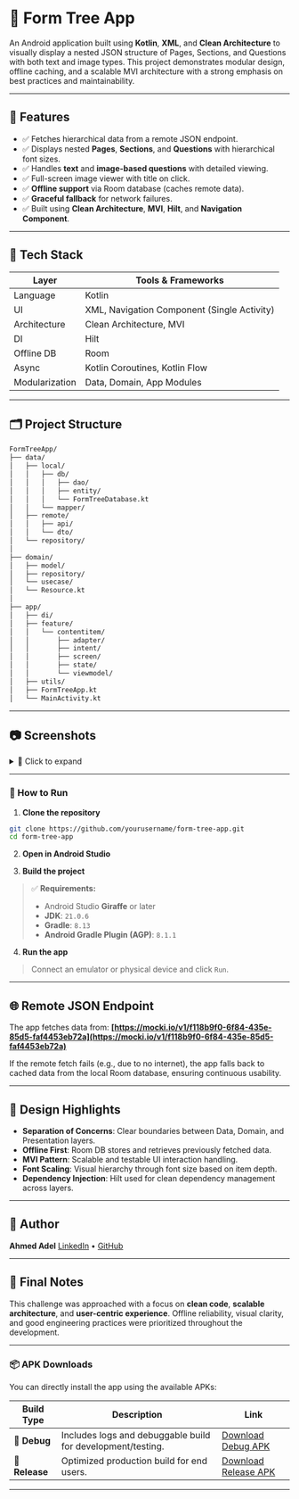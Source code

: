 # 📱 Form Tree App

An Android application built using **Kotlin**, **XML**, and **Clean Architecture** to visually display a nested JSON structure of Pages, Sections, and Questions with both text and image types. This project demonstrates modular design, offline caching, and a scalable MVI architecture with a strong emphasis on best practices and maintainability.

---

## 🚀 Features

- ✅ Fetches hierarchical data from a remote JSON endpoint.
- ✅ Displays nested **Pages**, **Sections**, and **Questions** with hierarchical font sizes.
- ✅ Handles **text** and **image-based questions** with detailed viewing.
- ✅ Full-screen image viewer with title on click.
- ✅ **Offline support** via Room database (caches remote data).
- ✅ **Graceful fallback** for network failures.
- ✅ Built using **Clean Architecture**, **MVI**, **Hilt**, and **Navigation Component**.

---

## 🧱 Tech Stack

| Layer      | Tools & Frameworks |
|------------|--------------------|
| Language   | Kotlin             |
| UI         | XML, Navigation Component (Single Activity) |
| Architecture | Clean Architecture, MVI |
| DI         | Hilt               |
| Offline DB | Room               |
| Async      | Kotlin Coroutines, Kotlin Flow |
| Modularization | Data, Domain, App Modules |

---

## 🗂️ Project Structure

```bash
FormTreeApp/
├── data/
│   ├── local/
│   │   ├── db/
│   │   │   ├── dao/
│   │   │   ├── entity/
│   │   │   └── FormTreeDatabase.kt
│   │   └── mapper/
│   ├── remote/
│   │   ├── api/
│   │   └── dto/
│   └── repository/
│
├── domain/
│   ├── model/
│   ├── repository/
│   └── usecase/
│   └── Resource.kt
│
├── app/
│   ├── di/
│   ├── feature/
│   │   └── contentitem/
│   │       ├── adapter/
│   │       ├── intent/
│   │       ├── screen/
│   │       ├── state/
│   │       └── viewmodel/
│   ├── utils/
│   ├── FormTreeApp.kt
│   └── MainActivity.kt
````

---

## 📷 Screenshots

<details>
  <summary>📖 Click to expand</summary>

* 🧩 Nested Display of Pages, Sections, and Questions
* 🖼️ Full-screen Image Viewer (support Zoom)

<img width="1344" height="2992" alt="Screenshot_1" src="https://github.com/user-attachments/assets/4f55edb3-9d43-4dc8-9406-24f82091aaea" />
<img width="1344" height="2992" alt="Screenshot_2" src="https://github.com/user-attachments/assets/fabaafe2-663c-4961-b987-61d0553ed2c6" />
<img width="1344" height="2992" alt="Screenshot_3" src="https://github.com/user-attachments/assets/7280e561-ffbc-447f-ac65-b18f871fd45a" />

</details>

---

### 🧪 How to Run

1. **Clone the repository**

```bash
git clone https://github.com/yourusername/form-tree-app.git
cd form-tree-app
```

2. **Open in Android Studio**

3. **Build the project**

> ✅ **Requirements:**
>
> * Android Studio **Giraffe** or later
> * **JDK**: `21.0.6`
> * **Gradle**: `8.13`
> * **Android Gradle Plugin (AGP)**: `8.1.1`

4. **Run the app**

> Connect an emulator or physical device and click `Run`.

---

## 🌐 Remote JSON Endpoint

The app fetches data from:
**[https://mocki.io/v1/f118b9f0-6f84-435e-85d5-faf4453eb72a](https://mocki.io/v1/f118b9f0-6f84-435e-85d5-faf4453eb72a)**

If the remote fetch fails (e.g., due to no internet), the app falls back to cached data from the local Room database, ensuring continuous usability.

---

## 🧠 Design Highlights

* **Separation of Concerns**: Clear boundaries between Data, Domain, and Presentation layers.
* **Offline First**: Room DB stores and retrieves previously fetched data.
* **MVI Pattern**: Scalable and testable UI interaction handling.
* **Font Scaling**: Visual hierarchy through font size based on item depth.
* **Dependency Injection**: Hilt used for clean dependency management across layers.

---

## 🙌 Author

**Ahmed Adel**
[LinkedIn](https://www.linkedin.com/in/ahmedd-adell) • [GitHub](https://github.com/ahmeddadel)

---

## 🏁 Final Notes

This challenge was approached with a focus on **clean code**, **scalable architecture**, and **user-centric experience**. Offline reliability, visual clarity, and good engineering practices were prioritized throughout the development.

---

### 📦 APK Downloads

You can directly install the app using the available APKs:

| Build Type     | Description                                                 | Link                                                                   |
| -------------- | ----------------------------------------------------------- | ---------------------------------------------------------------------- |
| 🔧 **Debug**   | Includes logs and debuggable build for development/testing. | [Download Debug APK]([https://drive.google.com/your-debug-apk-link](https://drive.google.com/file/d/1Wrddh7nvYQezAVyPxPx4veHGl93TzS2G/view?usp=sharing))     |
| 🚀 **Release** | Optimized production build for end users.                   | [Download Release APK]([https://drive.google.com/your-release-apk-link](https://drive.google.com/file/d/1dLhw7QBfCpTsr2X_xF8P21Jv3pH9zutw/view?usp=sharing)) |

---
